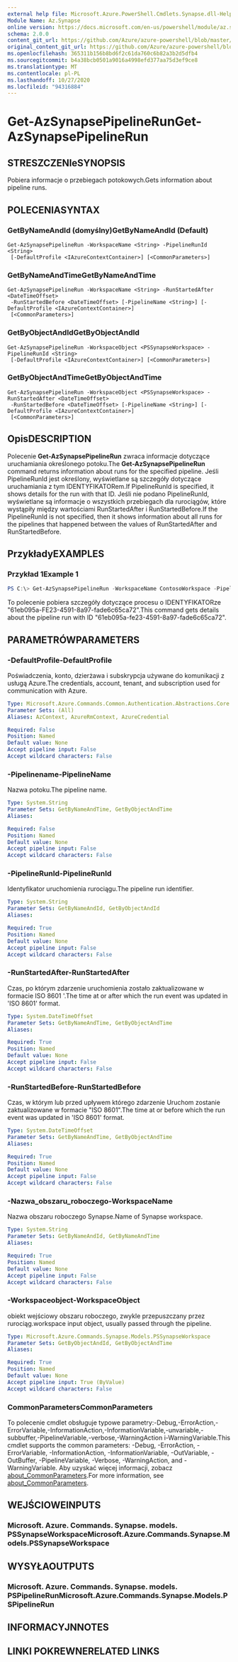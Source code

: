 ```yaml
---
external help file: Microsoft.Azure.PowerShell.Cmdlets.Synapse.dll-Help.xml
Module Name: Az.Synapse
online version: https://docs.microsoft.com/en-us/powershell/module/az.synapse/get-azsynapsepipelinerun
schema: 2.0.0
content_git_url: https://github.com/Azure/azure-powershell/blob/master/src/Synapse/Synapse/help/Get-AzSynapsePipelineRun.md
original_content_git_url: https://github.com/Azure/azure-powershell/blob/master/src/Synapse/Synapse/help/Get-AzSynapsePipelineRun.md
ms.openlocfilehash: 365311b156b8bd6f2c61da760c6b82a3b2d5dfb4
ms.sourcegitcommit: b4a38bcb0501a9016a4998efd377aa75d3ef9ce8
ms.translationtype: MT
ms.contentlocale: pl-PL
ms.lasthandoff: 10/27/2020
ms.locfileid: "94316884"
---
```

# <span data-ttu-id="f43f4-101">Get-AzSynapsePipelineRun</span><span class="sxs-lookup"><span data-stu-id="f43f4-101">Get-AzSynapsePipelineRun</span></span>

## <span data-ttu-id="f43f4-102">STRESZCZENIe</span><span class="sxs-lookup"><span data-stu-id="f43f4-102">SYNOPSIS</span></span>
<span data-ttu-id="f43f4-103">Pobiera informacje o przebiegach potokowych.</span><span class="sxs-lookup"><span data-stu-id="f43f4-103">Gets information about pipeline runs.</span></span>

## <span data-ttu-id="f43f4-104">POLECENIA</span><span class="sxs-lookup"><span data-stu-id="f43f4-104">SYNTAX</span></span>

### <span data-ttu-id="f43f4-105">GetByNameAndId (domyślny)</span><span class="sxs-lookup"><span data-stu-id="f43f4-105">GetByNameAndId (Default)</span></span>
```
Get-AzSynapsePipelineRun -WorkspaceName <String> -PipelineRunId <String>
 [-DefaultProfile <IAzureContextContainer>] [<CommonParameters>]
```

### <span data-ttu-id="f43f4-106">GetByNameAndTime</span><span class="sxs-lookup"><span data-stu-id="f43f4-106">GetByNameAndTime</span></span>
```
Get-AzSynapsePipelineRun -WorkspaceName <String> -RunStartedAfter <DateTimeOffset>
 -RunStartedBefore <DateTimeOffset> [-PipelineName <String>] [-DefaultProfile <IAzureContextContainer>]
 [<CommonParameters>]
```

### <span data-ttu-id="f43f4-107">GetByObjectAndId</span><span class="sxs-lookup"><span data-stu-id="f43f4-107">GetByObjectAndId</span></span>
```
Get-AzSynapsePipelineRun -WorkspaceObject <PSSynapseWorkspace> -PipelineRunId <String>
 [-DefaultProfile <IAzureContextContainer>] [<CommonParameters>]
```

### <span data-ttu-id="f43f4-108">GetByObjectAndTime</span><span class="sxs-lookup"><span data-stu-id="f43f4-108">GetByObjectAndTime</span></span>
```
Get-AzSynapsePipelineRun -WorkspaceObject <PSSynapseWorkspace> -RunStartedAfter <DateTimeOffset>
 -RunStartedBefore <DateTimeOffset> [-PipelineName <String>] [-DefaultProfile <IAzureContextContainer>]
 [<CommonParameters>]
```

## <span data-ttu-id="f43f4-109">Opis</span><span class="sxs-lookup"><span data-stu-id="f43f4-109">DESCRIPTION</span></span>
<span data-ttu-id="f43f4-110">Polecenie **Get-AzSynapsePipelineRun** zwraca informacje dotyczące uruchamiania określonego potoku.</span><span class="sxs-lookup"><span data-stu-id="f43f4-110">The **Get-AzSynapsePipelineRun** command returns information about runs for the specified pipeline.</span></span> <span data-ttu-id="f43f4-111">Jeśli PipelineRunId jest określony, wyświetlane są szczegóły dotyczące uruchamiania z tym IDENTYFIKATORem.</span><span class="sxs-lookup"><span data-stu-id="f43f4-111">If PipelineRunId is specified, it shows details for the run with that ID.</span></span> <span data-ttu-id="f43f4-112">Jeśli nie podano PipelineRunId, wyświetlane są informacje o wszystkich przebiegach dla rurociągów, które wystąpiły między wartościami RunStartedAfter i RunStartedBefore.</span><span class="sxs-lookup"><span data-stu-id="f43f4-112">If the PipelineRunId is not specified, then it shows information about all runs for the pipelines that happened between the values of RunStartedAfter and RunStartedBefore.</span></span>

## <span data-ttu-id="f43f4-113">Przykłady</span><span class="sxs-lookup"><span data-stu-id="f43f4-113">EXAMPLES</span></span>

### <span data-ttu-id="f43f4-114">Przykład 1</span><span class="sxs-lookup"><span data-stu-id="f43f4-114">Example 1</span></span>
```powershell
PS C:\> Get-AzSynapsePipelineRun -WorkspaceName ContosoWorkspace -PipelineRunId "61eb095a-fe23-4591-8a97-fade6c65ca72"
```

<span data-ttu-id="f43f4-115">To polecenie pobiera szczegóły dotyczące procesu o IDENTYFIKATORze "61eb095a-FE23-4591-8a97-fade6c65ca72".</span><span class="sxs-lookup"><span data-stu-id="f43f4-115">This command gets details about the pipeline run with ID "61eb095a-fe23-4591-8a97-fade6c65ca72".</span></span>

## <span data-ttu-id="f43f4-116">PARAMETRÓW</span><span class="sxs-lookup"><span data-stu-id="f43f4-116">PARAMETERS</span></span>

### <span data-ttu-id="f43f4-117">-DefaultProfile</span><span class="sxs-lookup"><span data-stu-id="f43f4-117">-DefaultProfile</span></span>
<span data-ttu-id="f43f4-118">Poświadczenia, konto, dzierżawa i subskrypcja używane do komunikacji z usługą Azure.</span><span class="sxs-lookup"><span data-stu-id="f43f4-118">The credentials, account, tenant, and subscription used for communication with Azure.</span></span>

```yaml
Type: Microsoft.Azure.Commands.Common.Authentication.Abstractions.Core.IAzureContextContainer
Parameter Sets: (All)
Aliases: AzContext, AzureRmContext, AzureCredential

Required: False
Position: Named
Default value: None
Accept pipeline input: False
Accept wildcard characters: False
```

### <span data-ttu-id="f43f4-119">-Pipelinename</span><span class="sxs-lookup"><span data-stu-id="f43f4-119">-PipelineName</span></span>
<span data-ttu-id="f43f4-120">Nazwa potoku.</span><span class="sxs-lookup"><span data-stu-id="f43f4-120">The pipeline name.</span></span>

```yaml
Type: System.String
Parameter Sets: GetByNameAndTime, GetByObjectAndTime
Aliases:

Required: False
Position: Named
Default value: None
Accept pipeline input: False
Accept wildcard characters: False
```

### <span data-ttu-id="f43f4-121">-PipelineRunId</span><span class="sxs-lookup"><span data-stu-id="f43f4-121">-PipelineRunId</span></span>
<span data-ttu-id="f43f4-122">Identyfikator uruchomienia rurociągu.</span><span class="sxs-lookup"><span data-stu-id="f43f4-122">The pipeline run identifier.</span></span>

```yaml
Type: System.String
Parameter Sets: GetByNameAndId, GetByObjectAndId
Aliases:

Required: True
Position: Named
Default value: None
Accept pipeline input: False
Accept wildcard characters: False
```

### <span data-ttu-id="f43f4-123">-RunStartedAfter</span><span class="sxs-lookup"><span data-stu-id="f43f4-123">-RunStartedAfter</span></span>
<span data-ttu-id="f43f4-124">Czas, po którym zdarzenie uruchomienia zostało zaktualizowane w formacie ISO 8601 '.</span><span class="sxs-lookup"><span data-stu-id="f43f4-124">The time at or after which the run event was updated in 'ISO 8601' format.</span></span>

```yaml
Type: System.DateTimeOffset
Parameter Sets: GetByNameAndTime, GetByObjectAndTime
Aliases:

Required: True
Position: Named
Default value: None
Accept pipeline input: False
Accept wildcard characters: False
```

### <span data-ttu-id="f43f4-125">-RunStartedBefore</span><span class="sxs-lookup"><span data-stu-id="f43f4-125">-RunStartedBefore</span></span>
<span data-ttu-id="f43f4-126">Czas, w którym lub przed upływem którego zdarzenie Uruchom zostanie zaktualizowane w formacie "ISO 8601".</span><span class="sxs-lookup"><span data-stu-id="f43f4-126">The time at or before which the run event was updated in 'ISO 8601' format.</span></span>

```yaml
Type: System.DateTimeOffset
Parameter Sets: GetByNameAndTime, GetByObjectAndTime
Aliases:

Required: True
Position: Named
Default value: None
Accept pipeline input: False
Accept wildcard characters: False
```

### <span data-ttu-id="f43f4-127">-Nazwa_obszaru_roboczego</span><span class="sxs-lookup"><span data-stu-id="f43f4-127">-WorkspaceName</span></span>
<span data-ttu-id="f43f4-128">Nazwa obszaru roboczego Synapse.</span><span class="sxs-lookup"><span data-stu-id="f43f4-128">Name of Synapse workspace.</span></span>

```yaml
Type: System.String
Parameter Sets: GetByNameAndId, GetByNameAndTime
Aliases:

Required: True
Position: Named
Default value: None
Accept pipeline input: False
Accept wildcard characters: False
```

### <span data-ttu-id="f43f4-129">-Workspaceobject</span><span class="sxs-lookup"><span data-stu-id="f43f4-129">-WorkspaceObject</span></span>
<span data-ttu-id="f43f4-130">obiekt wejściowy obszaru roboczego, zwykle przepuszczany przez rurociąg.</span><span class="sxs-lookup"><span data-stu-id="f43f4-130">workspace input object, usually passed through the pipeline.</span></span>

```yaml
Type: Microsoft.Azure.Commands.Synapse.Models.PSSynapseWorkspace
Parameter Sets: GetByObjectAndId, GetByObjectAndTime
Aliases:

Required: True
Position: Named
Default value: None
Accept pipeline input: True (ByValue)
Accept wildcard characters: False
```

### <span data-ttu-id="f43f4-131">CommonParameters</span><span class="sxs-lookup"><span data-stu-id="f43f4-131">CommonParameters</span></span>
<span data-ttu-id="f43f4-132">To polecenie cmdlet obsługuje typowe parametry:-Debug,-ErrorAction,-ErrorVariable,-InformationAction,-InformationVariable,-unvariable,-subbuffer,-PipelineVariable,-verbose,-WarningAction i-WarningVariable.</span><span class="sxs-lookup"><span data-stu-id="f43f4-132">This cmdlet supports the common parameters: -Debug, -ErrorAction, -ErrorVariable, -InformationAction, -InformationVariable, -OutVariable, -OutBuffer, -PipelineVariable, -Verbose, -WarningAction, and -WarningVariable.</span></span> <span data-ttu-id="f43f4-133">Aby uzyskać więcej informacji, zobacz [about_CommonParameters](http://go.microsoft.com/fwlink/?LinkID=113216).</span><span class="sxs-lookup"><span data-stu-id="f43f4-133">For more information, see [about_CommonParameters](http://go.microsoft.com/fwlink/?LinkID=113216).</span></span>

## <span data-ttu-id="f43f4-134">WEJŚCIOWE</span><span class="sxs-lookup"><span data-stu-id="f43f4-134">INPUTS</span></span>

### <span data-ttu-id="f43f4-135">Microsoft. Azure. Commands. Synapse. models. PSSynapseWorkspace</span><span class="sxs-lookup"><span data-stu-id="f43f4-135">Microsoft.Azure.Commands.Synapse.Models.PSSynapseWorkspace</span></span>

## <span data-ttu-id="f43f4-136">WYSYŁA</span><span class="sxs-lookup"><span data-stu-id="f43f4-136">OUTPUTS</span></span>

### <span data-ttu-id="f43f4-137">Microsoft. Azure. Commands. Synapse. models. PSPipelineRun</span><span class="sxs-lookup"><span data-stu-id="f43f4-137">Microsoft.Azure.Commands.Synapse.Models.PSPipelineRun</span></span>

## <span data-ttu-id="f43f4-138">INFORMACYJN</span><span class="sxs-lookup"><span data-stu-id="f43f4-138">NOTES</span></span>

## <span data-ttu-id="f43f4-139">LINKI POKREWNE</span><span class="sxs-lookup"><span data-stu-id="f43f4-139">RELATED LINKS</span></span>
